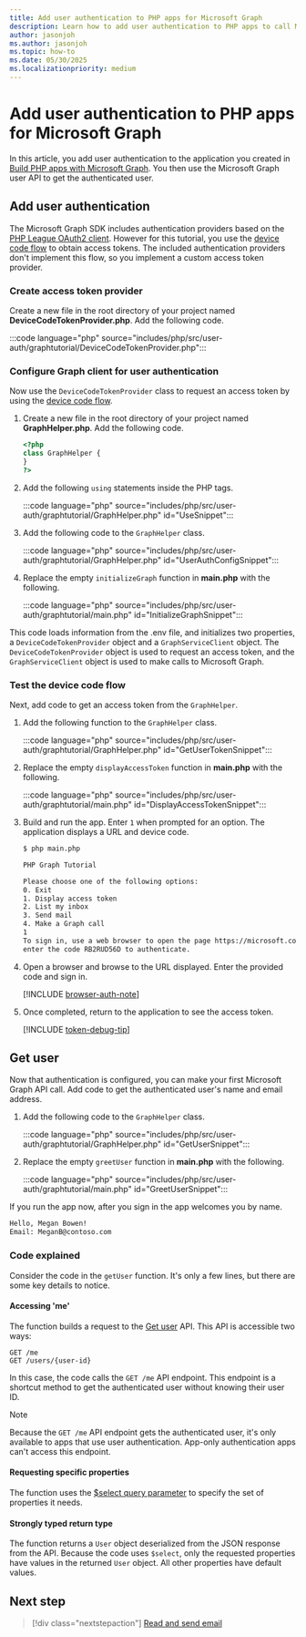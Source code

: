 ```yaml
---
title: Add user authentication to PHP apps for Microsoft Graph
description: Learn how to add user authentication to PHP apps to call Microsoft Graph
author: jasonjoh
ms.author: jasonjoh
ms.topic: how-to
ms.date: 05/30/2025
ms.localizationpriority: medium
---
```


# Add user authentication to PHP apps for Microsoft Graph

<!-- cSpell:ignore graphtutorial -->

In this article, you add user authentication to the application you created in [Build PHP apps with Microsoft Graph](php.md). You then use the Microsoft Graph user API to get the authenticated user.

## Add user authentication

The Microsoft Graph SDK includes authentication providers based on the [PHP League OAuth2 client](https://github.com/thephpleague/oauth2-client). However for this tutorial, you use the [device code flow](/azure/active-directory/develop/v2-oauth2-device-code) to obtain access tokens. The included authentication providers don't implement this flow, so you implement a custom access token provider.

### Create access token provider

Create a new file in the root directory of your project named **DeviceCodeTokenProvider.php**. Add the following code.

:::code language="php" source="includes/php/src/user-auth/graphtutorial/DeviceCodeTokenProvider.php":::

### Configure Graph client for user authentication

Now use the `DeviceCodeTokenProvider` class to request an access token by using the [device code flow](/azure/active-directory/develop/v2-oauth2-device-code).

1. Create a new file in the root directory of your project named **GraphHelper.php**. Add the following code.

    ```php
    <?php
    class GraphHelper {
    }
    ?>
    ```

1. Add the following `using` statements inside the PHP tags.

    :::code language="php" source="includes/php/src/user-auth/graphtutorial/GraphHelper.php" id="UseSnippet":::

1. Add the following code to the `GraphHelper` class.

    :::code language="php" source="includes/php/src/user-auth/graphtutorial/GraphHelper.php" id="UserAuthConfigSnippet":::

1. Replace the empty `initializeGraph` function in **main.php** with the following.

    :::code language="php" source="includes/php/src/user-auth/graphtutorial/main.php" id="InitializeGraphSnippet":::

This code loads information from the .env file, and initializes two properties, a `DeviceCodeTokenProvider` object and a `GraphServiceClient` object. The `DeviceCodeTokenProvider` object is used to request an access token, and the `GraphServiceClient` object is used to make calls to Microsoft Graph.

### Test the device code flow

Next, add code to get an access token from the `GraphHelper`.

1. Add the following function to the `GraphHelper` class.

    :::code language="php" source="includes/php/src/user-auth/graphtutorial/GraphHelper.php" id="GetUserTokenSnippet":::

1. Replace the empty `displayAccessToken` function in **main.php** with the following.

    :::code language="php" source="includes/php/src/user-auth/graphtutorial/main.php" id="DisplayAccessTokenSnippet":::

1. Build and run the app. Enter `1` when prompted for an option. The application displays a URL and device code.

    ```bash
    $ php main.php

    PHP Graph Tutorial

    Please choose one of the following options:
    0. Exit
    1. Display access token
    2. List my inbox
    3. Send mail
    4. Make a Graph call
    1
    To sign in, use a web browser to open the page https://microsoft.com/devicelogin and
    enter the code RB2RUD56D to authenticate.
    ```

1. Open a browser and browse to the URL displayed. Enter the provided code and sign in.

    [!INCLUDE [browser-auth-note](includes/shared/browser-auth-note.md)]

1. Once completed, return to the application to see the access token.

    [!INCLUDE [token-debug-tip](includes/shared/token-debug-tip.md)]

## Get user

Now that authentication is configured, you can make your first Microsoft Graph API call. Add code to get the authenticated user's name and email address.

1. Add the following code to the `GraphHelper` class.

    :::code language="php" source="includes/php/src/user-auth/graphtutorial/GraphHelper.php" id="GetUserSnippet":::

1. Replace the empty `greetUser` function in **main.php** with the following.

    :::code language="php" source="includes/php/src/user-auth/graphtutorial/main.php" id="GreetUserSnippet":::

If you run the app now, after you sign in the app welcomes you by name.

```bash
Hello, Megan Bowen!
Email: MeganB@contoso.com
```

### Code explained

Consider the code in the `getUser` function. It's only a few lines, but there are some key details to notice.

#### Accessing 'me'

The function builds a request to the [Get user](/graph/api/user-get) API. This API is accessible two ways:

```http
GET /me
GET /users/{user-id}
```

In this case, the code calls the `GET /me` API endpoint. This endpoint is a shortcut method to get the authenticated user without knowing their user ID.

> [!NOTE]
> Because the `GET /me` API endpoint gets the authenticated user, it's only available to apps that use user authentication. App-only authentication apps can't access this endpoint.

#### Requesting specific properties

The function uses the [$select query parameter](/graph/query-parameters#select-parameter) to specify the set of properties it needs.

#### Strongly typed return type

The function returns a `User` object deserialized from the JSON response from the API. Because the code uses `$select`, only the requested properties have values in the returned `User` object. All other properties have default values.

## Next step

> [!div class="nextstepaction"]
> [Read and send email](php-email.md)

